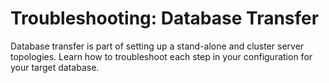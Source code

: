 # Troubleshooting: Database Transfer

Database transfer is part of setting up a stand-alone and cluster server topologies. Learn how to troubleshoot each step in your configuration for your target database.

